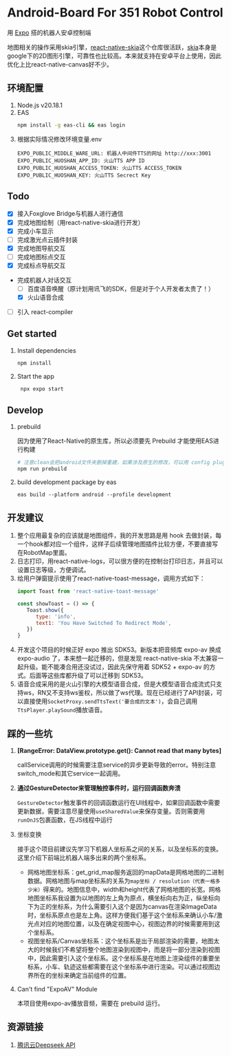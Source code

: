 # Android-Board For 351 Robot Control

用 [Expo](https://expo.dev) 搭的机器人安卓控制端

地图相关的操作采用skia引擎，[react-native-skia](https://github.com/shopify/react-native-skia)这个仓库很活跃，[skia](https://skia.org/)本身是google下的2D图形引擎，可靠性也比较高。本来就支持在安卓平台上使用，因此优化上比react-native-canvas好不少。

## 环境配置
1. Node.js v20.18.1
2. EAS
   ```sh
   npm install -g eas-cli && eas login
   ```
3. 根据实际情况修改环境变量.env
   ```
   EXPO_PUBLIC_MIDDLE_WARE_URL: 机器人中间件TTS的网址 http://xxx:3001
   EXPO_PUBLIC_HUOSHAN_APP_ID: 火山TTS APP ID
   EXPO_PUBLIC_HUOSHAN_ACCESS_TOKEN: 火山TTS ACCESS_TOKEN
   EXPO_PUBLIC_HUOSHAN_KEY: 火山TTS Secrect Key
   ```

## Todo

- [x] 接入Foxglove Bridge与机器人进行通信
- [x] 完成地图绘制（用react-native-skia进行开发）
- [x] 完成小车显示
- [ ] 完成激光点云插件封装
- [x] 完成地图导航交互
- [ ] 完成地图标点交互
- [x] 完成标点导航交互
- 完成机器人对话交互
   - [ ] 百度语音唤醒（原计划用讯飞的SDK，但是对于个人开发者太贵了！）
   - [x] 火山语音合成
- [ ] 引入 react-compiler

## Get started

1. Install dependencies

   ```bash
   npm install
   ```

2. Start the app

   ```bash
    npx expo start
   ```

## Develop

1. prebuild

   因为使用了React-Native的原生库，所以必须要先 Prebuild 才能使用EAS进行构建

   ```sh
   # 注意clean会把android文件夹删掉重建，如果涉及原生的修改，可以用 config plugin 的方式引入，避免需要一直重写
   npm run prebuild
   ```

2. build development package by eas

   ```
   eas build --platform android --profile development
   ```

## 开发建议

1. 整个应用最复杂的应该就是地图组件，我的开发思路是用 hook 去做封装，每一个hook都对应一个组件，这样子后续管理地图插件比较方便，不要直接写在RobotMap里面。
2. 日志打印，用react-native-logs，可以很方便的在控制台打印日志，并且可以设置日志等级，方便调试。
3. 给用户弹窗提示使用了react-native-toast-message，调用方式如下：
   ```js
   import Toast from 'react-native-toast-message'

   const showToast = () => {
      Toast.show({
         type: 'info',
         text1: 'You Have Switched To Redirect Mode',
      })
   }
   ```
4. 开发这个项目的时候正好 expo 推出 SDK53。新版本把音频库 expo-av 换成 expo-audio 了，本来想一起迁移的，但是发现 react-native-skia 不太兼容一起升级。能不能凑合用还没试过，因此先保守用着 SDK52 + expo-av 的方式。后面等这些库都升级了可以迁移到 SDK53。
5. 语音合成采用的是火山引擎的大模型语音合成，但是大模型语音合成流式只支持ws，RN又不支持ws鉴权，所以做了ws代理。现在已经进行了API封装，可以直接使用`SocketProxy.sendTtsText('要合成的文本')`，会自己调用`TtsPlayer.playSound`播放语音。

## 踩的一些坑

1. **[RangeError: DataView.prototype.get<Type>(): Cannot read that many bytes]**

   callService调用的时候需要注意service的异步更新导致的error。特别注意switch_mode和其它service一起调用。

2. **通过GestureDetector来管理触控事件时，运行回调函数奔溃**

   `GestureDetector`触发事件的回调函数运行在UI线程中，如果回调函数中需要更新数据，需要注意尽量使用`useSharedValue`来保存变量。否则需要用`runOnJS`包裹函数，在JS线程中运行

3. 坐标变换

   接手这个项目前建议先学习下机器人坐标系之间的关系，以及坐标系的变换。这里介绍下前端比机器人端多出来的两个坐标系。

   - 网格地图坐标系：get_grid_map服务返回的mapData是网格地图的二进制数据。网格地图与map坐标系的关系为`map坐标 / resolution（代表一格多少米）`得来的。地图信息中，width和height代表了网格地图的长宽。网格地图坐标系我设置为以地图的左上角为原点，横坐标向右为正，纵坐标向下为正的坐标系，为什么需要引入这个是因为canvas在渲染ImageData时，坐标系原点也是左上角。这样方便我们基于这个坐标系来确认小车/激光点对应的地图位置，以及在确定视图中心，视图边界的时候需要用到这个坐标系。
   - 视图坐标系/Canvas坐标系：这个坐标系是出于局部渲染的需要，地图太大的时候我们不希望将整个地图渲染到视图中，而是将一部分渲染到视图中，因此需要引入这个坐标系。这个坐标系是在地图上渲染组件的重要坐标系，小车、轨迹这些都需要在这个坐标系中进行渲染。可以通过视图边界所在的坐标来确定当前组件的位置。

4. Can't find "ExpoAV" Module

   本项目使用expo-av播放音频，需要在 prebuild 运行。

## 资源链接

1. [腾讯云Deepseek API](https://cloud.tencent.com/document/product/1772/115963)

